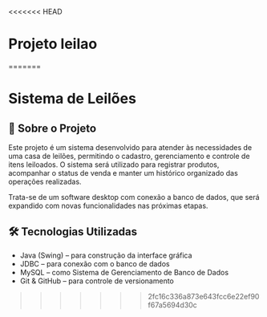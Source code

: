 <<<<<<< HEAD
# Projeto leilao
=======
# Sistema de Leilões

## 📌 Sobre o Projeto

Este projeto é um sistema desenvolvido para atender às necessidades de uma casa de leilões, permitindo o cadastro, gerenciamento e controle de itens leiloados. O sistema será utilizado para registrar produtos, acompanhar o status de venda e manter um histórico organizado das operações realizadas.

Trata-se de um software desktop com conexão a banco de dados, que será expandido com novas funcionalidades nas próximas etapas.

## 🛠️ Tecnologias Utilizadas

- Java (Swing) – para construção da interface gráfica
- JDBC – para conexão com o banco de dados
- MySQL – como Sistema de Gerenciamento de Banco de Dados
- Git & GitHub – para controle de versionamento
>>>>>>> 2fc16c336a873e643fcc6e22ef90f67a5694d30c
